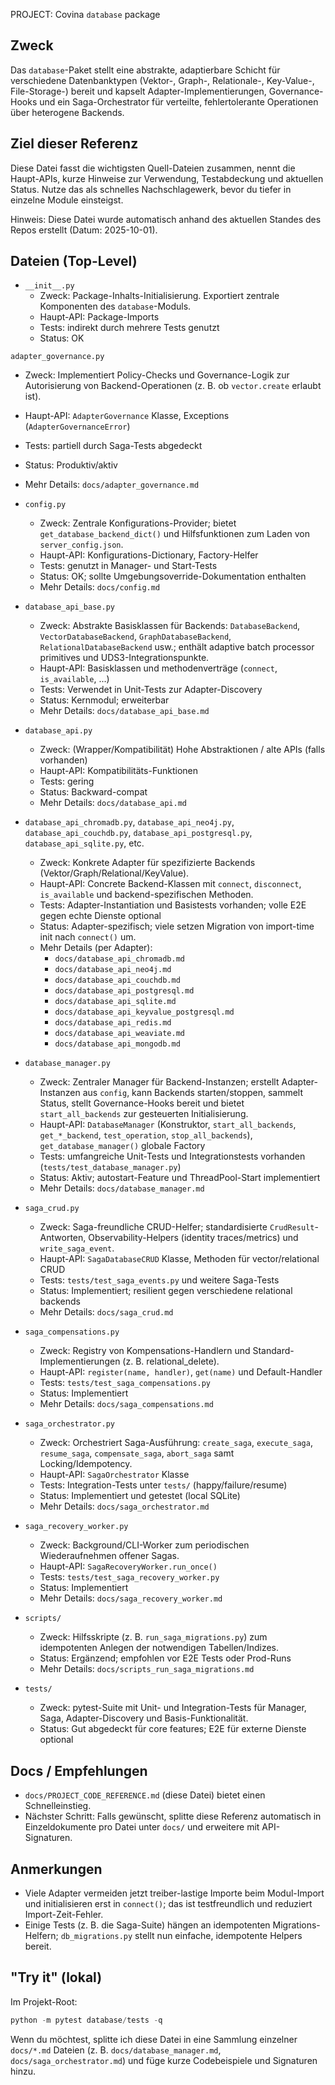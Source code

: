 PROJECT: Covina `database` package

Zweck
-----
Das `database`-Paket stellt eine abstrakte, adaptierbare Schicht für verschiedene
Datenbanktypen (Vektor-, Graph-, Relationale-, Key-Value-, File-Storage-) bereit
und kapselt Adapter-Implementierungen, Governance-Hooks und ein Saga-Orchestrator
für verteilte, fehlertolerante Operationen über heterogene Backends.

Ziel dieser Referenz
--------------------
Diese Datei fasst die wichtigsten Quell-Dateien zusammen, nennt die Haupt-APIs,
kurze Hinweise zur Verwendung, Testabdeckung und aktuellen Status. Nutze das
als schnelles Nachschlagewerk, bevor du tiefer in einzelne Module einsteigst.

Hinweis: Diese Datei wurde automatisch anhand des aktuellen Standes des Repos
erstellt (Datum: 2025-10-01).

Dateien (Top-Level)
-------------------

- `__init__.py`
  - Zweck: Package-Inhalts-Initialisierung. Exportiert zentrale Komponenten des
    `database`-Moduls.
  - Haupt-API: Package-Imports
  - Tests: indirekt durch mehrere Tests genutzt
  - Status: OK

 `adapter_governance.py`
  - Zweck: Implementiert Policy-Checks und Governance-Logik zur Autorisierung
    von Backend-Operationen (z. B. ob `vector.create` erlaubt ist).
  - Haupt-API: `AdapterGovernance` Klasse, Exceptions (`AdapterGovernanceError`)
  - Tests: partiell durch Saga-Tests abgedeckt
  - Status: Produktiv/aktiv
  - Mehr Details: `docs/adapter_governance.md`

- `config.py`
  - Zweck: Zentrale Konfigurations-Provider; bietet `get_database_backend_dict()`
    und Hilfsfunktionen zum Laden von `server_config.json`.
  - Haupt-API: Konfigurations-Dictionary, Factory-Helfer
  - Tests: genutzt in Manager- und Start-Tests
  - Status: OK; sollte Umgebungsoverride-Dokumentation enthalten
  - Mehr Details: `docs/config.md`

- `database_api_base.py`
  - Zweck: Abstrakte Basisklassen für Backends: `DatabaseBackend`, `VectorDatabaseBackend`,
    `GraphDatabaseBackend`, `RelationalDatabaseBackend` usw.; enthält adaptive batch
    processor primitives und UDS3-Integrationspunkte.
  - Haupt-API: Basisklassen und methodenverträge (`connect`, `is_available`, ...)
  - Tests: Verwendet in Unit-Tests zur Adapter-Discovery
  - Status: Kernmodul; erweiterbar
  - Mehr Details: `docs/database_api_base.md`

- `database_api.py`
  - Zweck: (Wrapper/Kompatibilität) Hohe Abstraktionen / alte APIs (falls vorhanden)
  - Haupt-API: Kompatibilitäts-Funktionen
  - Tests: gering
  - Status: Backward-compat
  - Mehr Details: `docs/database_api.md`

- `database_api_chromadb.py`, `database_api_neo4j.py`, `database_api_couchdb.py`,
  `database_api_postgresql.py`, `database_api_sqlite.py`, etc.
  - Zweck: Konkrete Adapter für spezifizierte Backends (Vektor/Graph/Relational/KeyValue).
  - Haupt-API: Concrete Backend-Klassen mit `connect`, `disconnect`, `is_available` und backend-spezifischen Methoden.
  - Tests: Adapter-Instantiation und Basistests vorhanden; volle E2E gegen echte Dienste optional
  - Status: Adapter-spezifisch; viele setzen Migration von import-time init nach `connect()` um.
  - Mehr Details (per Adapter):
    - `docs/database_api_chromadb.md`
    - `docs/database_api_neo4j.md`
    - `docs/database_api_couchdb.md`
    - `docs/database_api_postgresql.md`
    - `docs/database_api_sqlite.md`
    - `docs/database_api_keyvalue_postgresql.md`
    - `docs/database_api_redis.md`
    - `docs/database_api_weaviate.md`
    - `docs/database_api_mongodb.md`

- `database_manager.py`
  - Zweck: Zentraler Manager für Backend-Instanzen; erstellt Adapter-Instanzen aus
    `config`, kann Backends starten/stoppen, sammelt Status, stellt Governance-Hooks
    bereit und bietet `start_all_backends` zur gesteuerten Initialisierung.
  - Haupt-API: `DatabaseManager` (Konstruktor, `start_all_backends`, `get_*_backend`, `test_operation`, `stop_all_backends`), `get_database_manager()` globale Factory
  - Tests: umfangreiche Unit-Tests und Integrationstests vorhanden (`tests/test_database_manager.py`)
  - Status: Aktiv; autostart-Feature und ThreadPool-Start implementiert
  - Mehr Details: `docs/database_manager.md`

- `saga_crud.py`
  - Zweck: Saga-freundliche CRUD-Helfer; standardisierte `CrudResult`-Antworten,
    Observability-Helpers (identity traces/metrics) und `write_saga_event`.
  - Haupt-API: `SagaDatabaseCRUD` Klasse, Methoden für vector/relational CRUD
  - Tests: `tests/test_saga_events.py` und weitere Saga-Tests
  - Status: Implementiert; resilient gegen verschiedene relational backends
  - Mehr Details: `docs/saga_crud.md`

- `saga_compensations.py`
  - Zweck: Registry von Kompensations-Handlern und Standard-Implementierungen
    (z. B. relational_delete).
  - Haupt-API: `register(name, handler)`, `get(name)` und Default-Handler
  - Tests: `tests/test_saga_compensations.py`
  - Status: Implementiert
  - Mehr Details: `docs/saga_compensations.md`

- `saga_orchestrator.py`
  - Zweck: Orchestriert Saga-Ausführung: `create_saga`, `execute_saga`, `resume_saga`,
    `compensate_saga`, `abort_saga` samt Locking/Idempotency.
  - Haupt-API: `SagaOrchestrator` Klasse
  - Tests: Integration-Tests unter `tests/` (happy/failure/resume)
  - Status: Implementiert und getestet (local SQLite)
  - Mehr Details: `docs/saga_orchestrator.md`

- `saga_recovery_worker.py`
  - Zweck: Background/CLI-Worker zum periodischen Wiederaufnehmen offener Sagas.
  - Haupt-API: `SagaRecoveryWorker.run_once()`
  - Tests: `tests/test_saga_recovery_worker.py`
  - Status: Implementiert
  - Mehr Details: `docs/saga_recovery_worker.md`

- `scripts/`
  - Zweck: Hilfsskripte (z. B. `run_saga_migrations.py`) zum idempotenten Anlegen
    der notwendigen Tabellen/Indizes.
  - Status: Ergänzend; empfohlen vor E2E Tests oder Prod-Runs
  - Mehr Details: `docs/scripts_run_saga_migrations.md`

- `tests/`
  - Zweck: pytest-Suite mit Unit- und Integration-Tests für Manager, Saga,
    Adapter-Discovery und Basis-Funktionalität.
  - Status: Gut abgedeckt für core features; E2E für externe Dienste optional

Docs / Empfehlungen
-------------------
- `docs/PROJECT_CODE_REFERENCE.md` (diese Datei) bietet einen Schnelleinstieg.
- Nächster Schritt: Falls gewünscht, splitte diese Referenz automatisch in
  Einzeldokumente pro Datei unter `docs/` und erweitere mit API-Signaturen.

Anmerkungen
-----------
- Viele Adapter vermeiden jetzt treiber-lastige Importe beim Modul-Import und
  initialisieren erst in `connect()`; das ist testfreundlich und reduziert
  Import-Zeit-Fehler.
- Einige Tests (z. B. die Saga-Suite) hängen an idempotenten Migrations-Helfern;
  `db_migrations.py` stellt nun einfache, idempotente Helpers bereit.

"Try it" (lokal)
-----------------
Im Projekt-Root:

```powershell
python -m pytest database/tests -q
```

Wenn du möchtest, splitte ich diese Datei in eine Sammlung einzelner `docs/*.md`
Dateien (z. B. `docs/database_manager.md`, `docs/saga_orchestrator.md`) und
füge kurze Codebeispiele und Signaturen hinzu.
